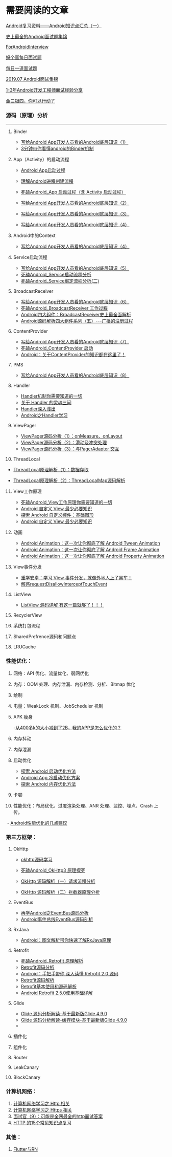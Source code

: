 # 需要阅读的文章



[Android复习资料——Android知识点汇总（一）](https://juejin.im/post/5d19cec5f265da1baa1e8c0a#heading-51)

[史上最全的Android面试题集锦](https://juejin.im/post/5d2eea56f265da1b7004df0d)

[ForAndroidInterview](https://github.com/Mr-YangCheng/ForAndroidInterview)

[妈个蛋每日面试题](https://github.com/codeegginterviewgroup/CodeEggDailyInterview)

[每日一道面试题](https://mp.weixin.qq.com/s?__biz=MzIwMzYwMTk1NA==&mid=2247492738&idx=1&sn=460ec0f57ef4db892bfc700ff81ef562&chksm=96ce45cfa1b9ccd962a551ff651b332b22ef378e264ab1c3a508f7be4a2c1d3ae354b05c0418&scene=21#wechat_redirect)

[2019.07 Android面试集锦](https://mp.weixin.qq.com/s/z4IXL6t3oLNRVuyd4UspEw)

[1-3年Android开发工程师面试经验分享](https://www.jianshu.com/p/32c012e79a2a)

[金三银四，你可以行动了](https://juejin.im/post/5c6de7066fb9a049db73b8f2)

### 源码（原理）分析

---

1. Binder

   - [写给Android App开发人员看的Android底层知识（1）](https://www.jianshu.com/p/47731149c93c)
   - [3分钟带你看懂android的Binder机制](https://juejin.im/post/5c444a67f265da612c5e29e1)

2. App（Activity）的启动流程

   - [Android App启动过程](https://juejin.im/post/5d6cad7d518825138e2b587a#comment)
   - [理解Android进程创建流程](http://gityuan.com/2016/03/26/app-process-create/)

   - [死磕Android_App 启动过程（含 Activity 启动过程）](https://zhuanlan.zhihu.com/p/67451239)

   - [写给Android App开发人员看的Android底层知识（2）](https://www.jianshu.com/p/94a929b66d9d)
   - [写给Android App开发人员看的Android底层知识（3）](https://www.jianshu.com/p/9fc313b885b4)
   - [写给Android App开发人员看的Android底层知识（4）](https://www.jianshu.com/p/75fd59a0b0ce)

3. Android中的Context

   - [写给Android App开发人员看的Android底层知识（4）](https://www.jianshu.com/p/75fd59a0b0ce)

4. Service启动流程

   - [写给Android App开发人员看的Android底层知识（5）](https://www.jianshu.com/p/058d35e01dd1)
   - [死磕Android_Service启动流程分析](https://zhuanlan.zhihu.com/p/69070398)
   - [死磕Android_Service绑定流程分析(二)](https://zhuanlan.zhihu.com/p/69310436)

5. BroadcastReceiver

   - [写给Android App开发人员看的Android底层知识（6）](https://www.jianshu.com/p/ddd79c125bdf)
   - [死磕Android_BroadcastReceiver 工作过程](https://zhuanlan.zhihu.com/p/69877733)
   - [Android四大组件：BroadcastReceiver史上最全面解析](https://www.jianshu.com/p/ca3d87a4cdf3)
   - [Android源码解析四大组件系列（五）---广播的注册过程](https://www.jianshu.com/p/ca02cecc0d1d)

6. ContentProvider

   - [写给Android App开发人员看的Android底层知识（7）](https://www.jianshu.com/p/c2ac0a54cdaa)
   - [死磕Android_ContentProvider 启动](https://zhuanlan.zhihu.com/p/70042936)
   - [Android：关于ContentProvider的知识都在这里了！](https://www.jianshu.com/p/ea8bc4aaf057)

7. PMS

   - [写给Android App开发人员看的Android底层知识（8）](https://www.jianshu.com/p/6f1de0ac7979)

8. Handler

   - [Handler机制你需要知道的一切](https://zhuanlan.zhihu.com/p/66550436)
   - [关于 Handler 的灵魂三问](https://juejin.im/post/5c9896ca6fb9a070f30b0e18)
   - [Handler深入浅出](https://www.jianshu.com/p/67eb02c8bdce)
   - [Android之Handler学习](https://juejin.im/post/5d4fe33e6fb9a06b233cb0b4)

9. ViewPager

   - [ViewPager源码分析（1）：onMeasure、onLayout](https://www.jianshu.com/p/b0830f9b44bb)
   - [ViewPager源码分析（2）：滑动及冲突处理](https://www.jianshu.com/p/ea5de4925b36)
   - [ViewPager源码分析（3）：与PagerAdapter 交互](https://www.jianshu.com/p/204efa98a18d)

10. ThreadLocal

  - [ThreadLocal原理解析（1）：数据存取](https://www.jianshu.com/p/a31f6d889647)

  - [ThreadLocal原理解析（2）：ThreadLocalMap源码解析](https://www.jianshu.com/p/27e309e1d0f5)

11. View工作原理

    - [死磕Android_View工作原理你需要知道的一切](https://zhuanlan.zhihu.com/p/67451562)
    - [Android 自定义 View 最少必要知识](https://juejin.im/post/5d6c8f7cf265da03d42fbe58#heading-2)
    - [探索 Android 自定义控件：基础图形](https://juejin.im/post/5d61514df265da03d60f0ab6)
    - [Android 自定义 View 最少必要知识](https://juejin.im/post/5d6c8f7cf265da03d42fbe58#heading-10)

12. 动画
    - [Android Animation：这一次让你彻底了解 Android Tween Animation](https://juejin.im/post/5c84d9c25188257ed73dc16f)
    - [Android Animation：这一次让你彻底了解 Android Frame Animation](https://juejin.im/post/5c86e91ee51d453c887b6797)
    - [Android Animation：这一次让你彻底了解 Android Property Animation](https://juejin.im/post/5c8e5c1e6fb9a070b24b067f)

13. View事件分发
    - [重学安卓：学习 View 事件分发，就像外地人上了黑车！](https://juejin.im/post/5d3140c951882565dd5a66ef)
    - [解惑requestDisallowInterceptTouchEvent](https://www.jianshu.com/p/7e92121814ed)

14. ListView

    - [ListView 源码详解 有这一篇就够了！！！](https://blog.csdn.net/u012954720/article/details/80664943)

15. RecyclerView

16. 系统打包流程

17. SharedPrefrence源码和问题点

18. LRUCache

### 性能优化：

1. 网络：API 优化、流量优化、弱网优化

2. 内存：OOM 处理、内存泄漏、内存检测、分析、Bitmap 优化

3. 绘制 

4. 电量：WeakLock 机制、JobScheduler 机制 

5. APK 瘦身

   -[从400多k的大小减到了2B，我的APP是怎么优化的？](https://mp.weixin.qq.com/s/vBkqBbMrc7No-zqwZxx9HA)

6. 内存抖动 

7. 内存泄漏 

8. 启动优化

   - [探索 Android 启动优化方法](https://juejin.im/post/5d5aa36af265da03963b9913#comment)
   - [Android App 冷启动优化方案](https://juejin.im/post/5aec28bb6fb9a07ac90d13dc)
   - [探索 Android 内存优化方法](https://juejin.im/post/5d3ada056fb9a07eb94fd1bc#comment)

9. 卡顿 

10. 性能优化：布局优化、过度渲染处理、ANR 处理、监控、埋点、Crash 上传。

​	- [Android性能优化的几点建议](https://juejin.im/post/5d08eb61f265da1b897ad2df)

### 第三方框架：

1. OkHttp

   - [okhttp源码学习](https://juejin.im/post/5c99df3f6fb9a0710504b12b)

   - [死磕Android_OkHttp3 原理探究](https://zhuanlan.zhihu.com/p/74745031)
   - [OkHttp 源码解析（一）请求流程分析](https://juejin.im/post/5d220e4a51882514bf5bf1da)
   - [OkHttp 源码解析（二）拦截器原理分析](https://juejin.im/post/5d23dd635188250fcf17c311)
2. EventBus

   - [再学Android之EventBus源码分析](https://juejin.im/post/5d1a1987e51d454f6f16ec3f)
   - [Android事件总线EventBus源码剖析](https://juejin.im/post/5d524435f265da03de3af6e3)
3. RxJava
   - [Android：图文解析带你快速了解RxJava原理](https://www.jianshu.com/p/d52ef3ad7460)
4. Retrofit

   - [死磕Android_Retrofit 原理解析](https://zhuanlan.zhihu.com/p/75395280)
   - [Retrofit源码分析](https://segmentfault.com/a/1190000016835505)
   - [Android：手把手带你 深入读懂 Retrofit 2.0 源码](https://www.jianshu.com/p/0c055ad46b6c)
   - [Retrofit源码解析](https://yuqirong.me/2017/08/03/Retrofit%E6%BA%90%E7%A0%81%E8%A7%A3%E6%9E%90/)
   - [Retrofit基本使用和源码解析](https://www.jianshu.com/p/989c46a858a4)
   - [Android Retrofit 2.5.0使用基础详解](https://juejin.im/post/5c9cb008e51d455ec63f7aa6)
5. Glide
   - [Glide 源码分析解读-基于最新版Glide 4.9.0](https://www.jianshu.com/p/9bb50924d42a)
   - [Glide 源码分析解读-缓存模块-基于最新版Glide 4.9.0](https://www.jianshu.com/p/62b7f990ee83)
   - 
6. 插件化
7. 组件化
8. Router
9. LeakCanary
10. BlockCanary

### 计算机网络：

1. [计算机网络学习之 Http 相关](https://juejin.im/post/5d15f7e15188256b1c26cdeb)
2. [计算机网络学习之 Https 相关](https://juejin.im/post/5d1862196fb9a07eec59dfa3)
3. [面试官（9）：可能是全网最全的http面试答案](https://juejin.im/post/5d032b77e51d45777a126183)
4. [HTTP 的15个常见知识点复习](https://juejin.im/post/5d0de954e51d4556be5b3a6f)

### 其他：

1. [Flutter与RN](https://juejin.im/post/5d018eb8e51d4550723b13d9)


